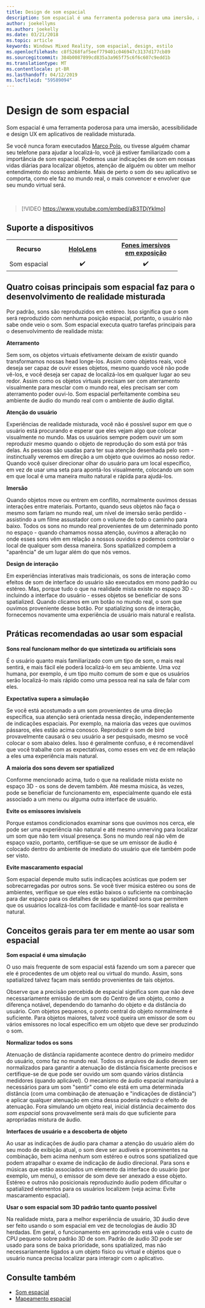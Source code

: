 ```yaml
---
title: Design de som espacial
description: Som espacial é uma ferramenta poderosa para uma imersão, acessibilidade e design UX em aplicativos de realidade misturada.
author: joekellyms
ms.author: joekelly
ms.date: 03/21/2018
ms.topic: article
keywords: Windows Mixed Reality, som espacial, design, estilo
ms.openlocfilehash: c8f5268faf5eef779401c046947c3137d177cb89
ms.sourcegitcommit: 384b0087899cd835a3a965f75c6f6c607c9edd1b
ms.translationtype: MT
ms.contentlocale: pt-BR
ms.lasthandoff: 04/12/2019
ms.locfileid: "59589094"
---
```

# <a name="spatial-sound-design"></a>Design de som espacial

Som espacial é uma ferramenta poderosa para uma imersão, acessibilidade e design UX em aplicativos de realidade misturada.

Se você nunca foram executados [Marco Polo](https://en.wikipedia.org/wiki/Marco_Polo_(game)), ou tivesse alguém chamar seu telefone para ajudar a localizá-lo, você já estiver familiarizado com a importância de som espacial. Podemos usar indicações de som em nossas vidas diárias para localizar objetos, atenção de alguém ou obter um melhor entendimento do nosso ambiente. Mais de perto o som do seu aplicativo se comporta, como ele faz no mundo real, o mais convencer e envolver que seu mundo virtual será.

<br>

> [!VIDEO https://www.youtube.com/embed/aB3TDjYklmo]

## <a name="device-support"></a>Suporte a dispositivos

<table>
<tr>
<th>Recurso</th><th style="width:150px"> <a href="hololens-hardware-details.md">HoloLens</a></th><th style="width:150px"> <a href="immersive-headset-hardware-details.md">Fones imersivos em exposição</a></th>
</tr><tr>
<td> Som espacial</td><td style="text-align: center;"> ✔️</td><td style="text-align: center;"> ✔️</td>
</tr>
</table>

## <a name="four-key-things-spatial-sound-does-for-mixed-reality-development"></a>Quatro coisas principais som espacial faz para o desenvolvimento de realidade misturada

Por padrão, sons são reproduzidos em estéreo. Isso significa que o som será reproduzido com nenhuma posição espacial, portanto, o usuário não sabe onde veio o som. Som espacial executa quatro tarefas principais para o desenvolvimento de realidade mista:

**Aterramento**

Sem som, os objetos virtuais efetivamente deixam de existir quando transformamos nossas head longe-los. Assim como objetos reais, você deseja ser capaz de ouvir esses objetos, mesmo quando você não pode vê-los, e você deseja ser capaz de localizá-los em qualquer lugar ao seu redor. Assim como os objetos virtuais precisam ser com aterramento visualmente para mesclar com o mundo real, eles precisam ser com aterramento poder ouvi-lo. Som espacial perfeitamente combina seu ambiente de áudio do mundo real com o ambiente de áudio digital.

**Atenção do usuário**

Experiências de realidade misturada, você não é possível supor em que o usuário está procurando e esperar que eles vejam algo que colocar visualmente no mundo. Mas os usuários sempre podem ouvir um som reproduzir mesmo quando o objeto de reprodução do som está por trás delas. As pessoas são usadas para ter sua atenção desenhada pelo som - instinctually veremos em direção a um objeto que ouvimos ao nosso redor. Quando você quiser direcionar olhar do usuário para um local específico, em vez de usar uma seta para apontá-los visualmente, colocando um som em que local é uma maneira muito natural e rápida para ajudá-los.

**Imersão**

Quando objetos move ou entrem em conflito, normalmente ouvimos dessas interações entre materiais. Portanto, quando seus objetos não faça o mesmo som fariam no mundo real, um nível de imersão serão perdido - assistindo a um filme assustador com o volume de todo o caminho para baixo. Todos os sons no mundo real provenientes de um determinado ponto no espaço - quando chamamos nossa atenção, ouvimos a alteração no onde esses sons vêm em relação a nossos ouvidos e podemos controlar o local de qualquer som dessa maneira. Sons spatialized compõem a "aparência" de um lugar além do que nós vemos.

**Design de interação**

Em experiências interativas mais tradicionais, os sons de interação como efeitos de som de interface do usuário são executados em mono padrão ou estéreo. Mas, porque tudo o que na realidade mista existe no espaço 3D - incluindo a interface do usuário - esses objetos se beneficiar de sons spatialized. Quando clicamos em um botão no mundo real, o som que ouvimos proveniente desse botão. Por spatializing sons de interação, fornecemos novamente uma experiência de usuário mais natural e realista.

## <a name="best-practices-when-using-spatial-sound"></a>Práticas recomendadas ao usar som espacial

**Sons real funcionam melhor do que sintetizada ou artificiais sons**

É o usuário quanto mais familiarizado com um tipo de som, o mais real sentirá, e mais fácil ele poderá localizá-lo em seu ambiente. Uma voz humana, por exemplo, é um tipo muito comum de som e que os usuários serão localizá-lo mais rápido como uma pessoa real na sala de falar com eles.

**Expectativa supera a simulação**

Se você está acostumado a um som provenientes de uma direção específica, sua atenção será orientada nessa direção, independentemente de indicações espaciais. Por exemplo, na maioria das vezes que ouvimos pássaros, eles estão acima conosco. Reproduzir o som de bird provavelmente causará o seu usuário a ser pesquisado, mesmo se você colocar o som abaixo deles. Isso é geralmente confuso, e é recomendável que você trabalhe com as expectativas, como esses em vez de em relação a eles uma experiência mais natural.

**A maioria dos sons devem ser spatialized**

Conforme mencionado acima, tudo o que na realidade mista existe no espaço 3D - os sons de devem também. Até mesma música, às vezes, pode se beneficiar de funcionamento em, especialmente quando ele está associado a um menu ou alguma outra interface de usuário.

**Evite os emissores invisíveis**

Porque estamos condicionados examinar sons que ouvimos nos cerca, ele pode ser uma experiência não natural e até mesmo unnerving para localizar um som que não tem visual presença. Sons no mundo real não vêm de espaço vazio, portanto, certifique-se que se um emissor de áudio é colocado dentro do ambiente de imediato do usuário que ele também pode ser visto.

**Evite mascaramento espacial**

Som espacial depende muito sutis indicações acústicas que podem ser sobrecarregadas por outros sons. Se você tiver música estéreo ou sons de ambientes, verifique se que eles estão baixos o suficiente na combinação para dar espaço para os detalhes de seu spatialized sons que permitem que os usuários localizá-los com facilidade e mantê-los soar realista e natural.

## <a name="general-concepts-to-keep-in-mind-when-using-spatial-sound"></a>Conceitos gerais para ter em mente ao usar som espacial

**Som espacial é uma simulação**

O uso mais frequente de som espacial está fazendo um som a parecer que ele é procedentes de um objeto real ou virtual do mundo. Assim, sons spatialized talvez façam mais sentido provenientes de tais objetos.

Observe que a precisão percebida de espacial significa som que não deve necessariamente emissão de um som do Centro de um objeto, como a diferença notável, dependendo do tamanho do objeto e da distância do usuário. Com objetos pequenos, o ponto central do objeto normalmente é suficiente. Para objetos maiores, talvez você queira um emissor de som ou vários emissores no local específico em um objeto que deve ser produzindo o som.

**Normalizar todos os sons**

Atenuação de distância rapidamente acontece dentro do primeiro medidor do usuário, como faz no mundo real. Todos os arquivos de áudio devem ser normalizados para garantir a atenuação de distância fisicamente precisos e certifique-se de que pode ser ouvido um som quando vários distância medidores (quando aplicável). O mecanismo de áudio espacial manipulará a necessários para um som "sentir" como ele está em uma determinada distância (com uma combinação de atenuação e "indicações de distância") e aplicar qualquer atenuação em cima dessa poderia reduzir o efeito de atenuação. Fora simulando um objeto real, inicial distância decaimento dos *som espacial* sons provavelmente será mais do que suficiente para apropriadas mistura de áudio.

**Interfaces de usuário e a descoberta de objeto**

Ao usar as indicações de áudio para chamar a atenção do usuário além do seu modo de exibição atual, o som deve ser audíveis e proeminentes na combinação, bem acima nenhum som estéreo e outros sons spatialized que podem atrapalhar o exame de indicação de áudio direcional. Para sons e músicas que estão associados um elemento da interface do usuário (por exemplo, um menu), o emissor de som deve ser anexado a esse objeto. Estéreo e outros não posicionais reproduzindo áudio podem dificultar o spatialized elementos para os usuários localizem (veja acima: Evite mascaramento espacial).

**Usar o som espacial som 3D padrão tanto quanto possível**

Na realidade mista, para a melhor experiência de usuário, 3D áudio deve ser feito usando o som espacial em vez de tecnologias de áudio 3D herdadas. Em geral, o funcionamento em aprimorado está vale o custo de CPU pequeno sobre padrão 3D de som. Padrão de áudio 3D pode ser usado para sons de baixa prioridade, sons spatialized, mas não necessariamente ligados a um objeto físico ou virtual e objetos que o usuário nunca precisa localizar para interagir com o aplicativo.

## <a name="see-also"></a>Consulte também
* [Som espacial](spatial-sound.md)
* [Mapeamento espacial](spatial-mapping.md)
